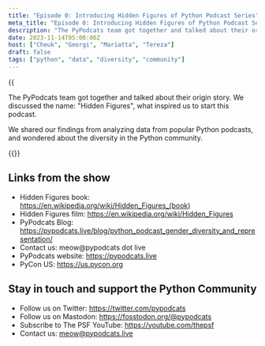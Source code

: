 ```yaml
---
title: "Episode 0: Introducing Hidden Figures of Python Podcast Series"
meta_title: "Episode 0: Introducing Hidden Figures of Python Podcast Series"
description: "The PyPodcats team got together and talked about their origin story."
date: 2023-11-14T05:00:00Z
host: ["Cheuk", "Georgi", "Mariatta", "Tereza"]
draft: false
tags: ["python", "data", "diversity", "community"]
---
```


{{<audio src="/media/audio/your-audio-file.mp3" caption="Episode 0: Introducing the Hidden Figures of Python Podcast Series" >}}

The PyPodcats team got together and talked about their origin story. We discussed
the name: "Hidden Figures", what inspired us to start this podcast.

We shared our findings from analyzing data from popular Python podcasts, and wondered
about the diversity in the Python community.

{{<youtube OH3C5a2uAWA>}}

## Links from the show

- Hidden Figures book: https://en.wikipedia.org/wiki/Hidden_Figures_(book)
- Hidden Figures film: https://en.wikipedia.org/wiki/Hidden_Figures
- PyPodcats Blog: https://pypodcats.live/blog/python_podcast_gender_diversity_and_representation/
- Contact us: meow@pypodcats dot live
- PyPodcats website: https://pypodcats.live
- PyCon US: https://us.pycon.org

## Stay in touch and support the Python Community


- Follow us on Twitter: https://twitter.com/pypodcats
- Follow us on Mastodon: https://fosstodon.org/@pypodcats
- Subscribe to The PSF YouTube: https://youtube.com/thepsf
- Contact us: meow@pypodcats.live
